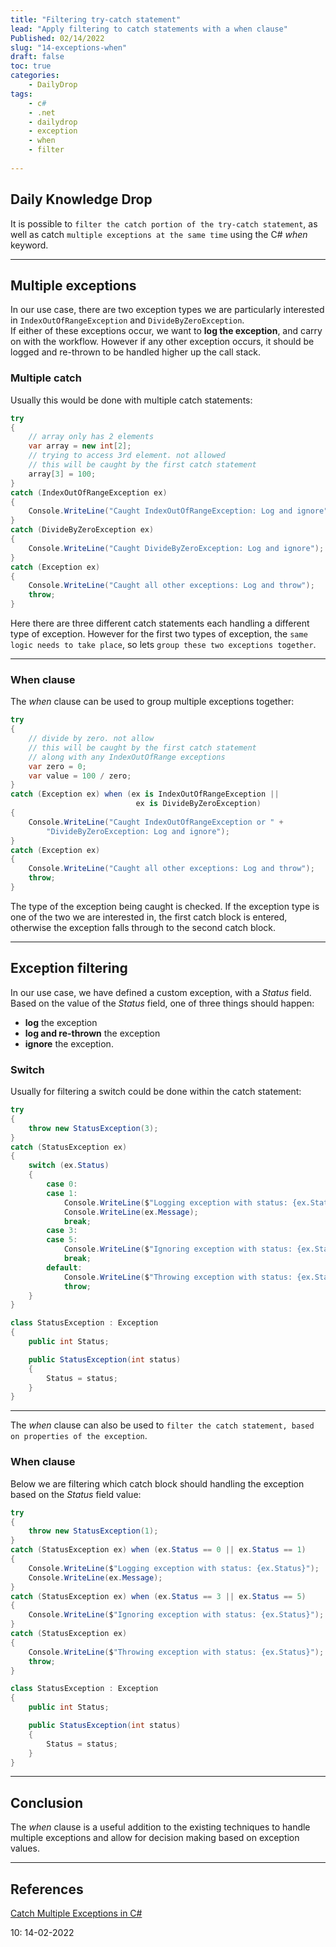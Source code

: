 ```yaml
---
title: "Filtering try-catch statement"
lead: "Apply filtering to catch statements with a when clause"
Published: 02/14/2022
slug: "14-exceptions-when"
draft: false
toc: true
categories:
    - DailyDrop
tags:
    - c#
    - .net
    - dailydrop
    - exception
    - when
    - filter
    
---
```


## Daily Knowledge Drop

It is possible to `filter the catch portion of the try-catch statement`, as well as catch `multiple exceptions at the same time` using the C# _when_ keyword.

---

## Multiple exceptions

In our use case, there are two exception types we are particularly interested in `IndexOutOfRangeException` and `DivideByZeroException`.  
If either of these exceptions occur, we want to **log the exception**, and carry on with the workflow. However if any other exception occurs, it should be logged and re-thrown to be handled higher up the call stack.

### Multiple catch

Usually this would be done with multiple catch statements:

``` csharp
try
{
    // array only has 2 elements
    var array = new int[2];
    // trying to access 3rd element. not allowed
    // this will be caught by the first catch statement
    array[3] = 100;
}
catch (IndexOutOfRangeException ex) 
{
    Console.WriteLine("Caught IndexOutOfRangeException: Log and ignore" );
}
catch (DivideByZeroException ex)
{
    Console.WriteLine("Caught DivideByZeroException: Log and ignore");
}
catch (Exception ex)
{
    Console.WriteLine("Caught all other exceptions: Log and throw");
    throw;
}
```

Here there are three different catch statements each handling a different type of exception. However for the first two types of exception, the `same logic needs to take place`, so lets `group these two exceptions together`. 

---

### When clause

The _when_ clause can be used to group multiple exceptions together:

``` csharp
try
{
    // divide by zero. not allow
    // this will be caught by the first catch statement
    // along with any IndexOutOfRange exceptions
    var zero = 0;
    var value = 100 / zero;
}
catch (Exception ex) when (ex is IndexOutOfRangeException ||
                            ex is DivideByZeroException)
{
    Console.WriteLine("Caught IndexOutOfRangeException or " +
        "DivideByZeroException: Log and ignore");
}
catch (Exception ex)
{
    Console.WriteLine("Caught all other exceptions: Log and throw");
    throw;
}
```

The type of the exception being caught is checked. If the exception type is one of the two we are interested in, the first catch block is entered, otherwise the exception falls through to the second catch block.

---

## Exception filtering

In our use case, we have defined a custom exception, with a _Status_ field. Based on the value of the _Status_ field, one of three things should happen:
- **log** the exception
- **log and re-thrown** the exception
- **ignore** the exception.

### Switch

Usually for filtering a switch could be done within the catch statement:

``` csharp
try
{
    throw new StatusException(3);
}
catch (StatusException ex)
{
    switch (ex.Status)
    {
        case 0:
        case 1:
            Console.WriteLine($"Logging exception with status: {ex.Status}");
            Console.WriteLine(ex.Message);
            break;
        case 3:
        case 5:
            Console.WriteLine($"Ignoring exception with status: {ex.Status}");
            break;
        default:
            Console.WriteLine($"Throwing exception with status: {ex.Status}");
            throw;
    }
}

class StatusException : Exception
{
    public int Status;

    public StatusException(int status)
    {
        Status = status;
    }
}
```

---

The _when_ clause can also be used to `filter the catch statement, based on properties of the exception`.

### When clause

Below we are filtering which catch block should handling the exception based on the _Status_ field value:

``` csharp
try
{
    throw new StatusException(1);
}
catch (StatusException ex) when (ex.Status == 0 || ex.Status == 1)
{
    Console.WriteLine($"Logging exception with status: {ex.Status}");
    Console.WriteLine(ex.Message);
}
catch (StatusException ex) when (ex.Status == 3 || ex.Status == 5)
{
    Console.WriteLine($"Ignoring exception with status: {ex.Status}");
}
catch (StatusException ex)
{
    Console.WriteLine($"Throwing exception with status: {ex.Status}");
    throw;
}

class StatusException : Exception
{
    public int Status;

    public StatusException(int status)
    {
        Status = status;
    }
}
```

---

## Conclusion

The _when_ clause is a useful addition to the existing techniques to handle multiple exceptions and allow for decision making based on exception values. 

---

## References
[Catch Multiple Exceptions in C#](https://code-maze.com/csharp-catch-multiple-exceptions/)


<?# DailyDrop ?>10: 14-02-2022<?#/ DailyDrop ?>
